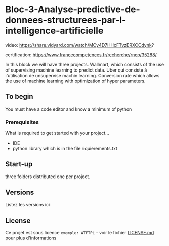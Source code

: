 # Bloc-3-Analyse-predictive-de-donnees-structurees-par-l-intelligence-artificielle

video: https://share.vidyard.com/watch/MCy4D7HHcFTvzERXCCdynk?

certification: https://www.francecompetences.fr/recherche/rncp/35288/

In this block we will have three projects.
Wallmart, which consists of the use of supervising machine learning to predict data.
Uber qui consiste à l'utilisation de unsupervise machin learning.
Conversion rate which allows the use of machine learning with optimization of hyper parameters.

## To begin

You must have a code editor and know a minimum of python

### Prerequisites

What is required to get started with your project...

- IDE
- python library which is in the file riquierements.txt

## Start-up

three folders distributed one per project.


## Versions
Listez les versions ici 


## License

Ce projet est sous licence ``exemple: WTFTPL`` - voir le fichier [LICENSE.md](LICENSE.md) pour plus d'informations
